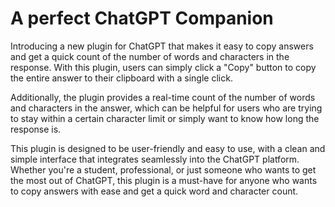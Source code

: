 # A perfect ChatGPT Companion 

Introducing a new plugin for ChatGPT that makes it easy to copy answers and get a quick count of the number of words and characters in the response. With this plugin, users can simply click a "Copy" button to copy the entire answer to their clipboard with a single click.

Additionally, the plugin provides a real-time count of the number of words and characters in the answer, which can be helpful for users who are trying to stay within a certain character limit or simply want to know how long the response is.

This plugin is designed to be user-friendly and easy to use, with a clean and simple interface that integrates seamlessly into the ChatGPT platform. Whether you're a student, professional, or just someone who wants to get the most out of ChatGPT, this plugin is a must-have for anyone who wants to copy answers with ease and get a quick word and character count.
